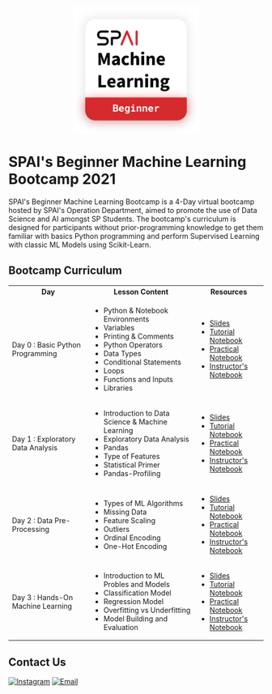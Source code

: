 <img src="BegMLBC_Logo.png" style="display: block;
  margin-left: auto;
  margin-right: auto;
  width: 250px;">

# SPAI's Beginner Machine Learning Bootcamp 2021

SPAI's Beginner Machine Learning Bootcamp is a 4-Day virtual bootcamp hosted by SPAI's Operation Department, aimed to promote the use of Data Science and AI amongst SP Students.
The bootcamp's curriculum is designed for participants without prior-programming knowledge to get them familiar with basics Python programming and perform Supervised Learning with classic ML Models using Scikit-Learn.

## Bootcamp Curriculum
<table>
    <tr>
        <th>Day</th>
        <th>Lesson Content</th>
        <th>Resources</th>
    <tr>
    <tr>
        <td>Day 0 : Basic Python Programming</td>
        <td>
            <ul>
                <li>Python & Notebook Environments</li>
                <li>Variables</li>
                <li>Printing & Comments</li>
                <li>Python Operators</li>
                <li>Data Types</li>
                <li>Conditional Statements</li>
                <li>Loops</li>
                <li>Functions and Inputs</li>
                <li>Libraries</li>
            </ul>
        </td>
        <td>
            <ul>
                <li><a href="https://github.com/Tien-Cheng/ML-Bootcamp-2021/tree/main/Beginner%20Machine%20Learning%20Bootcamp/Day%200_Basic%20Python%20Programming/SPAI%20ML%20Bootcamp%20-%20Day%200.pdf">Slides</a></li>
                <li><a href="https://github.com/Tien-Cheng/ML-Bootcamp-2021/tree/main/Beginner%20Machine%20Learning%20Bootcamp/Day%200_Basic%20Python%20Programming/Day%200%20Tutorial%20(Participant).ipynb">Tutorial Notebook</a></li>
                <li><a href="https://github.com/Tien-Cheng/ML-Bootcamp-2021/tree/main/Beginner%20Machine%20Learning%20Bootcamp/Day%200_Basic%20Python%20Programming/Day%200%20Practical%20(Participant).ipynb">Practical Notebook</a></li>
                <li><a href="https://github.com/Tien-Cheng/ML-Bootcamp-2021/tree/main/Beginner%20Machine%20Learning%20Bootcamp/Day%200_Basic%20Python%20Programming/Instructor's%20Copy">Instructor's Notebook</a></li>
            </ul>
        </td>
    <tr>
        <td>Day 1 : Exploratory Data Analysis</td>
        <td>
            <ul>
                <li>Introduction to Data Science & Machine Learning</li>
                <li>Exploratory Data Analysis</li>
                <li>Pandas</li>
                <li>Type of Features</li>
                <li>Statistical Primer</li>
                <li>Pandas-Profiling</li>
            </ul>
        </td>
        <td>
            <ul>
                <li><a href="https://github.com/Tien-Cheng/ML-Bootcamp-2021/tree/main/Beginner%20Machine%20Learning%20Bootcamp/Day%201_Exploratory%20Data%20Analysis/SPAI%20ML%20Bootcamp%20-%20Day%201.pdf">Slides</a></li>
                <li><a href="https://github.com/Tien-Cheng/ML-Bootcamp-2021/tree/main/Beginner%20Machine%20Learning%20Bootcamp/Day%201_Exploratory%20Data%20Analysis/Day%201%20Tutorial%20(Participant).ipynb">Tutorial Notebook</a></li>
                <li><a href="https://github.com/Tien-Cheng/ML-Bootcamp-2021/tree/main/Beginner%20Machine%20Learning%20Bootcamp/Day%201_Exploratory%20Data%20Analysis/Day%201%20Practical%20(Participant).ipynb">Practical Notebook</a></li>
                <li><a href="https://github.com/Tien-Cheng/ML-Bootcamp-2021/tree/main/Beginner%20Machine%20Learning%20Bootcamp/Day%201_Exploratory%20Data%20Analysis/Instructor's%20Copy">Instructor's Notebook</a></li>
            </ul>
        </td>
    </tr>
    <tr>
        <td>Day 2 : Data Pre-Processing</td>
        <td>
            <ul>
                <li>Types of ML Algorithms</li>
                <li>Missing Data</li>
                <li>Feature Scaling</li>
                <li>Outliers</li>
                <li>Ordinal Encoding</li>
                <li>One-Hot Encoding</li>
            </ul>
        </td>
        <td>
            <ul>
                <li><a href="https://github.com/Tien-Cheng/ML-Bootcamp-2021/tree/main/Beginner%20Machine%20Learning%20Bootcamp/Day%202_Data%20Pre-Processing/SPAI%20ML%20Bootcamp%20-%20Day%202.pdf">Slides</a></li>
                <li><a href="https://github.com/Tien-Cheng/ML-Bootcamp-2021/tree/main/Beginner%20Machine%20Learning%20Bootcamp/Day%202_Data%20Pre-Processing/Day%202%20Tutorial%20(Participant).ipynb">Tutorial Notebook</a></li>
                <li><a href="https://github.com/Tien-Cheng/ML-Bootcamp-2021/tree/main/Beginner%20Machine%20Learning%20Bootcamp/Day%202_Data%20Pre-Processing/Day%202%20Practical%20(Participant).ipynb">Practical Notebook</a></li>
                <li><a href="https://github.com/Tien-Cheng/ML-Bootcamp-2021/tree/main/Beginner%20Machine%20Learning%20Bootcamp/Day%202_Data%20Pre-Processing/Instructor's%20Copy">Instructor's Notebook</a></li>
            </ul>
        </td>
    </tr>
    <tr>
        <td>Day 3 : Hands-On Machine Learning</td>
        <td>
            <ul>
                <li>Introduction to ML Probles and Models</li>
                <li>Classification Model</li>
                <li>Regression Model</li>
                <li>Overfitting vs Underfitting</li>
                <li>Model Building and Evaluation</li>
            </ul>
        </td>
        <td>
            <ul>
                <li><a href="https://github.com/Tien-Cheng/ML-Bootcamp-2021/tree/main/Beginner%20Machine%20Learning%20Bootcamp/Day%203_Hands-On%20Machine%20Learning/SPAI%20ML%20Bootcamp%20-%20Day%203.pdf">Slides</a></li>
                <li><a href="https://github.com/Tien-Cheng/ML-Bootcamp-2021/tree/main/Beginner%20Machine%20Learning%20Bootcamp/Day%203_Hands-On%20Machine%20Learning/Day%203%20Tutorial%20(Participant).ipynb">Tutorial Notebook</a></li>
                <li><a href="https://github.com/Tien-Cheng/ML-Bootcamp-2021/tree/main/Beginner%20Machine%20Learning%20Bootcamp/Day%203_Hands-On%20Machine%20Learning/Day%203%20Practical%20(Participant).ipynb">Practical Notebook</a></li>
                <li><a href="https://github.com/Tien-Cheng/ML-Bootcamp-2021/tree/main/Beginner%20Machine%20Learning%20Bootcamp/Day%203_Hands-On%20Machine%20Learning/Instructor's%20Copy">Instructor's Notebook</a></li>
            </ul>
        </td>
    <tr>
</table>

## Contact Us
<a href="https://www.instagram.com/spai.sp/"> <img alt="Instagram" src="https://img.shields.io/badge/SPAI.SP-%23E4405F.svg?style=for-the-badge&logo=Instagram&logoColor=white"/></a> <a href="mailto:SP_AI@ichat.sp.edu.sg"><img alt="Email" src="https://img.shields.io/badge/Email-SP_AI@iChat.sp.edu.sg-blue?style=for-the-badge"></a>
